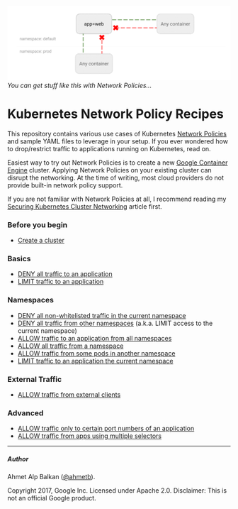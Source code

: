 ![You can get stuff like this](img/1.gif)
_You can get stuff like this with Network Policies..._

# Kubernetes Network Policy Recipes

This repository contains various use cases of Kubernetes
[Network Policies](https://kubernetes.io/docs/concepts/services-networking/network-policies/)
and sample YAML files to leverage in your setup. If you ever wondered
how to drop/restrict traffic to applications running on Kubernetes, read on.

Easiest way to try out Network Policies is to create a new [Google Container
Engine](https://cloud.google.com/container-engine) cluster. Applying Network
Policies on your existing cluster can disrupt the networking. At the time of
writing, most cloud providers do not provide built-in network policy support.

If you are not familiar with Network Policies at all, I recommend reading my
[Securing Kubernetes Cluster Networking](https://ahmet.im/blog/kubernetes-network-policy/)
article first.

### Before you begin
- [Create a cluster](00-create-cluster.md)

### Basics

- [DENY all traffic to an application](01-deny-all-traffic-to-an-application.md)
- [LIMIT traffic to an application](02-limit-traffic-to-an-application.md)

### Namespaces

- [DENY all non-whitelisted traffic in the current namespace](03-deny-all-non-whitelisted-traffic-in-the-namespace.md)
- [DENY all traffic from other namespaces](04-deny-traffic-from-other-namespaces.md) (a.k.a. LIMIT access to the current namespace)
- [ALLOW traffic to an application from all namespaces](05-allow-traffic-from-all-namespaces.md)
- [ALLOW all traffic from a namespace](06-allow-traffic-from-a-namespace.md)
- [ALLOW traffic from some pods in another namespace](07-allow-traffic-from-some-pods-in-another-namespace.md)
- [LIMIT traffic to an application the current namespace](08-limit-traffic-to-an-application-to-current-namespace.md)

### External Traffic

- [ALLOW traffic from external clients](08-allow-external-traffic.md)

### Advanced

- [ALLOW traffic only to certain port numbers of an application](09-allow-traffic-only-to-a-port-number.md)
- [ALLOW traffic from apps using multiple selectors](10-allowing-traffic-with-multiple-selectors.md)

----- 

##### Author

Ahmet Alp Balkan ([@ahmetb](https://twitter.com/ahmetb)).

Copyright 2017, Google Inc. Licensed under Apache 2.0. Disclaimer: This is not an official Google product.

